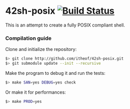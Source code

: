 # 42sh-posix [![Build Status](https://travis-ci.org/itheof/42sh-posix.svg?branch=master)](https://travis-ci.org/itheof/42sh-posix)

This is an attempt to create a fully POSIX compliant shell.

### Compilation guide

Clone and initialize the repository:
```bash
$> git clone http://github.com/itheof/42sh-posix.git
$> git submodule update --init --recursive
```

Make the program to debug it and run the tests:
```bash
$> make SAN=yes DEBUG=yes check
```

Or make it for performances:
```bash
$> make PROD=yes
```

